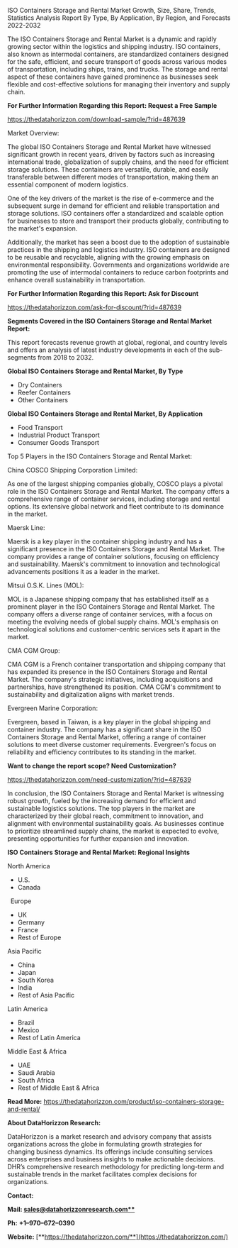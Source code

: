 ﻿ISO Containers Storage and Rental Market Growth, Size, Share, Trends, Statistics Analysis Report By Type, By Application, By Region, and Forecasts 2022-2032

The ISO Containers Storage and Rental Market is a dynamic and rapidly growing sector within the logistics and shipping industry. ISO containers, also known as intermodal containers, are standardized containers designed for the safe, efficient, and secure transport of goods across various modes of transportation, including ships, trains, and trucks. The storage and rental aspect of these containers have gained prominence as businesses seek flexible and cost-effective solutions for managing their inventory and supply chain.

**For Further Information Regarding this Report: Request a Free Sample**	

<https://thedatahorizzon.com/download-sample/?rid=487639>

Market Overview:

The global ISO Containers Storage and Rental Market have witnessed significant growth in recent years, driven by factors such as increasing international trade, globalization of supply chains, and the need for efficient storage solutions. These containers are versatile, durable, and easily transferable between different modes of transportation, making them an essential component of modern logistics.

One of the key drivers of the market is the rise of e-commerce and the subsequent surge in demand for efficient and reliable transportation and storage solutions. ISO containers offer a standardized and scalable option for businesses to store and transport their products globally, contributing to the market's expansion.

Additionally, the market has seen a boost due to the adoption of sustainable practices in the shipping and logistics industry. ISO containers are designed to be reusable and recyclable, aligning with the growing emphasis on environmental responsibility. Governments and organizations worldwide are promoting the use of intermodal containers to reduce carbon footprints and enhance overall sustainability in transportation.

**For Further Information Regarding this Report: Ask for Discount**	

<https://thedatahorizzon.com/ask-for-discount/?rid=487639>

**Segments Covered in the ISO Containers Storage and Rental Market Report:**

This report forecasts revenue growth at global, regional, and country levels and offers an analysis of latest industry developments in each of the sub-segments from 2018 to 2032.

**Global ISO Containers Storage and Rental Market, By Type**

- Dry Containers
- Reefer Containers
- Other Containers

**Global ISO Containers Storage and Rental Market, By Application**

- Food Transport
- Industrial Product Transport
- Consumer Goods Transport

Top 5 Players in the ISO Containers Storage and Rental Market:

China COSCO Shipping Corporation Limited:

As one of the largest shipping companies globally, COSCO plays a pivotal role in the ISO Containers Storage and Rental Market. The company offers a comprehensive range of container services, including storage and rental options. Its extensive global network and fleet contribute to its dominance in the market.

Maersk Line:

Maersk is a key player in the container shipping industry and has a significant presence in the ISO Containers Storage and Rental Market. The company provides a range of container solutions, focusing on efficiency and sustainability. Maersk's commitment to innovation and technological advancements positions it as a leader in the market.

Mitsui O.S.K. Lines (MOL):

MOL is a Japanese shipping company that has established itself as a prominent player in the ISO Containers Storage and Rental Market. The company offers a diverse range of container services, with a focus on meeting the evolving needs of global supply chains. MOL's emphasis on technological solutions and customer-centric services sets it apart in the market.

CMA CGM Group:

CMA CGM is a French container transportation and shipping company that has expanded its presence in the ISO Containers Storage and Rental Market. The company's strategic initiatives, including acquisitions and partnerships, have strengthened its position. CMA CGM's commitment to sustainability and digitalization aligns with market trends.

Evergreen Marine Corporation:

Evergreen, based in Taiwan, is a key player in the global shipping and container industry. The company has a significant share in the ISO Containers Storage and Rental Market, offering a range of container solutions to meet diverse customer requirements. Evergreen's focus on reliability and efficiency contributes to its standing in the market.

**Want to change the report scope? Need Customization?**

<https://thedatahorizzon.com/need-customization/?rid=487639>

In conclusion, the ISO Containers Storage and Rental Market is witnessing robust growth, fueled by the increasing demand for efficient and sustainable logistics solutions. The top players in the market are characterized by their global reach, commitment to innovation, and alignment with environmental sustainability goals. As businesses continue to prioritize streamlined supply chains, the market is expected to evolve, presenting opportunities for further expansion and innovation.

**ISO Containers Storage and Rental Market: Regional Insights**

North America

- U.S.
- Canada

` `Europe

- UK
- Germany
- France
- Rest of Europe

Asia Pacific	

- China
- Japan
- South Korea
- India
- Rest of Asia Pacific

Latin America

- Brazil
- Mexico
- Rest of Latin America

Middle East & Africa

- UAE
- Saudi Arabia
- South Africa
- Rest of Middle East & Africa

**Read More:** <https://thedatahorizzon.com/product/iso-containers-storage-and-rental/>

**About DataHorizzon Research:**

DataHorizzon is a market research and advisory company that assists organizations across the globe in formulating growth strategies for changing business dynamics. Its offerings include consulting services across enterprises and business insights to make actionable decisions. DHR’s comprehensive research methodology for predicting long-term and sustainable trends in the market facilitates complex decisions for organizations.

**Contact:**

**Mail: [sales@datahorizzonresearch.com**](mailto:sales@datahorizzonresearch.com)**

**Ph:** **+1–970–672–0390**

**Website:** [**https://thedatahorizzon.com/**](https://thedatahorizzon.com/)

